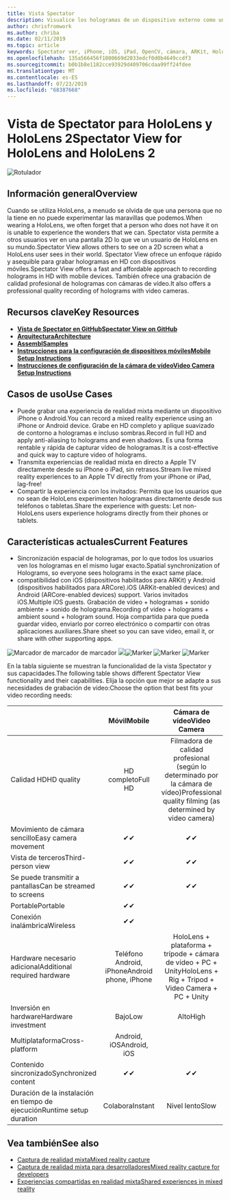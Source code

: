```yaml
---
title: Vista Spectator
description: Visualice los hologramas de un dispositivo externo como un medio para demostrar una experiencia de realidad mixta en una pantalla externa o en una grabación de vídeo de una experiencia de realidad mixta.
author: chrisfromwork
ms.author: chriba
ms.date: 02/11/2019
ms.topic: article
keywords: Spectator ver, iPhone, iOS, iPad, OpenCV, cámara, ARKit, HoloLens, Mixed Reality, MixedRealityToolkit, Demo, registro
ms.openlocfilehash: 135a566456f1000669d2033edcf0d0b4649ccdf3
ms.sourcegitcommit: b0b1b8e1182cce93929d409706cdaa99ff24fdee
ms.translationtype: MT
ms.contentlocale: es-ES
ms.lasthandoff: 07/23/2019
ms.locfileid: "68387668"
---
```

# <a name="spectator-view-for-hololens-and-hololens-2"></a><span data-ttu-id="abe14-104">Vista de Spectator para HoloLens y HoloLens 2</span><span class="sxs-lookup"><span data-stu-id="abe14-104">Spectator View for HoloLens and HoloLens 2</span></span>

![Rotulador](images/SpecViewPhoneHero.jpg)

## <a name="overview"></a><span data-ttu-id="abe14-106">Información general</span><span class="sxs-lookup"><span data-stu-id="abe14-106">Overview</span></span>

<span data-ttu-id="abe14-107">Cuando se utiliza HoloLens, a menudo se olvida de que una persona que no la tiene en no puede experimentar las maravillas que podemos.</span><span class="sxs-lookup"><span data-stu-id="abe14-107">When wearing a HoloLens, we often forget that a person who does not have it on is unable to experience the wonders that we can.</span></span> <span data-ttu-id="abe14-108">Spectator vista permite a otros usuarios ver en una pantalla 2D lo que ve un usuario de HoloLens en su mundo.</span><span class="sxs-lookup"><span data-stu-id="abe14-108">Spectator View allows others to see on a 2D screen what a HoloLens user sees in their world.</span></span>
<span data-ttu-id="abe14-109">Spectator View ofrece un enfoque rápido y asequible para grabar hologramas en HD con dispositivos móviles.</span><span class="sxs-lookup"><span data-stu-id="abe14-109">Spectator View offers a fast and affordable approach to recording holograms in HD with mobile devices.</span></span> <span data-ttu-id="abe14-110">También ofrece una grabación de calidad profesional de hologramas con cámaras de vídeo.</span><span class="sxs-lookup"><span data-stu-id="abe14-110">It also offers a professional quality recording of holograms with video cameras.</span></span>

## <a name="key-resources"></a><span data-ttu-id="abe14-111">Recursos clave</span><span class="sxs-lookup"><span data-stu-id="abe14-111">Key Resources</span></span>

* [<span data-ttu-id="abe14-112">**Vista de Spectator en GitHub**</span><span class="sxs-lookup"><span data-stu-id="abe14-112">**Spectator View on GitHub**</span></span>](https://github.com/microsoft/MixedReality-SpectatorView)
* [<span data-ttu-id="abe14-113">**Arquitectura**</span><span class="sxs-lookup"><span data-stu-id="abe14-113">**Architecture**</span></span>](https://github.com/microsoft/MixedReality-SpectatorView/blob/master/doc/SpectatorView.Architecture.md)
* [<span data-ttu-id="abe14-114">**Assembl**</span><span class="sxs-lookup"><span data-stu-id="abe14-114">**Samples**</span></span>](https://github.com/microsoft/MixedReality-SpectatorView/tree/master/samples)
* [<span data-ttu-id="abe14-115">**Instrucciones para la configuración de dispositivos móviles**</span><span class="sxs-lookup"><span data-stu-id="abe14-115">**Mobile Setup Instructions**</span></span>](https://github.com/microsoft/MixedReality-SpectatorView/blob/master/doc/SpectatorView.Setup.md)
* [<span data-ttu-id="abe14-116">**Instrucciones de configuración de la cámara de vídeo**</span><span class="sxs-lookup"><span data-stu-id="abe14-116">**Video Camera Setup Instructions**</span></span>](https://github.com/microsoft/MixedReality-SpectatorView/blob/master/doc/SpectatorView.Setup.VideoCamera.md)

## <a name="use-cases"></a><span data-ttu-id="abe14-117">Casos de uso</span><span class="sxs-lookup"><span data-stu-id="abe14-117">Use Cases</span></span>
* <span data-ttu-id="abe14-118">Puede grabar una experiencia de realidad mixta mediante un dispositivo iPhone o Android.</span><span class="sxs-lookup"><span data-stu-id="abe14-118">You can record a mixed reality experience using an iPhone or Android device.</span></span> <span data-ttu-id="abe14-119">Grabe en HD completo y aplique suavizado de contorno a hologramas e incluso sombras.</span><span class="sxs-lookup"><span data-stu-id="abe14-119">Record in full HD and apply anti-aliasing to holograms and even shadows.</span></span> <span data-ttu-id="abe14-120">Es una forma rentable y rápida de capturar vídeo de hologramas.</span><span class="sxs-lookup"><span data-stu-id="abe14-120">It is a cost-effective and quick way to capture video of holograms.</span></span>
* <span data-ttu-id="abe14-121">Transmita experiencias de realidad mixta en directo a Apple TV directamente desde su iPhone o iPad, sin retrasos.</span><span class="sxs-lookup"><span data-stu-id="abe14-121">Stream live mixed reality experiences to an Apple TV directly from your iPhone or iPad, lag-free!</span></span>
* <span data-ttu-id="abe14-122">Compartir la experiencia con los invitados: Permita que los usuarios que no sean de HoloLens experimenten hologramas directamente desde sus teléfonos o tabletas.</span><span class="sxs-lookup"><span data-stu-id="abe14-122">Share the experience with guests: Let non-HoloLens users experience holograms directly from their phones or tablets.</span></span>

## <a name="current-features"></a><span data-ttu-id="abe14-123">Características actuales</span><span class="sxs-lookup"><span data-stu-id="abe14-123">Current Features</span></span>

* <span data-ttu-id="abe14-124">Sincronización espacial de hologramas, por lo que todos los usuarios ven los hologramas en el mismo lugar exacto.</span><span class="sxs-lookup"><span data-stu-id="abe14-124">Spatial synchronization of Holograms, so everyone sees holograms in the exact same place.</span></span>
* <span data-ttu-id="abe14-125">compatibilidad con iOS (dispositivos habilitados para ARKit) y Android (dispositivos habilitados para ARCore).</span><span class="sxs-lookup"><span data-stu-id="abe14-125">iOS (ARKit-enabled devices) and Android (ARCore-enabled devices) support.</span></span>
<span data-ttu-id="abe14-126">Varios invitados iOS.</span><span class="sxs-lookup"><span data-stu-id="abe14-126">Multiple iOS guests.</span></span>
<span data-ttu-id="abe14-127">Grabación de vídeo + hologramas + sonido ambiente + sonido de holograma.</span><span class="sxs-lookup"><span data-stu-id="abe14-127">Recording of video + holograms + ambient sound + hologram sound.</span></span>
<span data-ttu-id="abe14-128">Hoja compartida para que pueda guardar vídeo, enviarlo por correo electrónico o compartir con otras aplicaciones auxiliares.</span><span class="sxs-lookup"><span data-stu-id="abe14-128">Share sheet so you can save video, email it, or share with other supporting apps.</span></span>

<span data-ttu-id="abe14-129">![Marcador de marcador de marcador![](images/SpecViewPhoneDemo.jpg)
](images/hololensspectatorview-500px.jpg) ![](images/spectatorview-300px.png)</span><span class="sxs-lookup"><span data-stu-id="abe14-129">![Marker](images/SpecViewPhoneDemo.jpg)
![Marker](images/hololensspectatorview-500px.jpg) ![Marker](images/spectatorview-300px.png)</span></span>

<span data-ttu-id="abe14-130">En la tabla siguiente se muestran la funcionalidad de la vista Spectator y sus capacidades.</span><span class="sxs-lookup"><span data-stu-id="abe14-130">The following table shows different Spectator View functionality and their capabilities.</span></span> <span data-ttu-id="abe14-131">Elija la opción que mejor se adapte a sus necesidades de grabación de vídeo:</span><span class="sxs-lookup"><span data-stu-id="abe14-131">Choose the option that best fits your video recording needs:</span></span>

|                                      | <span data-ttu-id="abe14-132">Móvil</span><span class="sxs-lookup"><span data-stu-id="abe14-132">Mobile</span></span>                  |                    <span data-ttu-id="abe14-133">Cámara de vídeo</span><span class="sxs-lookup"><span data-stu-id="abe14-133">Video Camera</span></span>              |
|--------------------------------------|:-----------------------:|:-------------------------------------------:|
| <span data-ttu-id="abe14-134">Calidad HD</span><span class="sxs-lookup"><span data-stu-id="abe14-134">HD quality</span></span>                           |         <span data-ttu-id="abe14-135">HD completo</span><span class="sxs-lookup"><span data-stu-id="abe14-135">Full HD</span></span>         |        <span data-ttu-id="abe14-136">Filmadora de calidad profesional (según lo determinado por la cámara de vídeo)</span><span class="sxs-lookup"><span data-stu-id="abe14-136">Professional quality filming (as determined by video camera)</span></span>      |
| <span data-ttu-id="abe14-137">Movimiento de cámara sencillo</span><span class="sxs-lookup"><span data-stu-id="abe14-137">Easy camera movement</span></span>                 |            <span data-ttu-id="abe14-138">✔</span><span class="sxs-lookup"><span data-stu-id="abe14-138">✔</span></span>            |                      <span data-ttu-id="abe14-139">✔</span><span class="sxs-lookup"><span data-stu-id="abe14-139">✔</span></span>                      |
| <span data-ttu-id="abe14-140">Vista de terceros</span><span class="sxs-lookup"><span data-stu-id="abe14-140">Third-person view</span></span>                    |            <span data-ttu-id="abe14-141">✔</span><span class="sxs-lookup"><span data-stu-id="abe14-141">✔</span></span>            |                      <span data-ttu-id="abe14-142">✔</span><span class="sxs-lookup"><span data-stu-id="abe14-142">✔</span></span>                      |
| <span data-ttu-id="abe14-143">Se puede transmitir a pantallas</span><span class="sxs-lookup"><span data-stu-id="abe14-143">Can be streamed to screens</span></span>           |            <span data-ttu-id="abe14-144">✔</span><span class="sxs-lookup"><span data-stu-id="abe14-144">✔</span></span>            |                      <span data-ttu-id="abe14-145">✔</span><span class="sxs-lookup"><span data-stu-id="abe14-145">✔</span></span>                      |
| <span data-ttu-id="abe14-146">Portable</span><span class="sxs-lookup"><span data-stu-id="abe14-146">Portable</span></span>                             |            <span data-ttu-id="abe14-147">✔</span><span class="sxs-lookup"><span data-stu-id="abe14-147">✔</span></span>            |                                             |
| <span data-ttu-id="abe14-148">Conexión inalámbrica</span><span class="sxs-lookup"><span data-stu-id="abe14-148">Wireless</span></span>                             |            <span data-ttu-id="abe14-149">✔</span><span class="sxs-lookup"><span data-stu-id="abe14-149">✔</span></span>            |                                             |
| <span data-ttu-id="abe14-150">Hardware necesario adicional</span><span class="sxs-lookup"><span data-stu-id="abe14-150">Additional required hardware</span></span>         |     <span data-ttu-id="abe14-151">Teléfono Android, iPhone</span><span class="sxs-lookup"><span data-stu-id="abe14-151">Android phone, iPhone</span></span>    | <span data-ttu-id="abe14-152">HoloLens + plataforma + trípode + cámara de vídeo + PC + Unity</span><span class="sxs-lookup"><span data-stu-id="abe14-152">HoloLens + Rig + Tripod + Video Camera + PC + Unity</span></span> |
| <span data-ttu-id="abe14-153">Inversión en hardware</span><span class="sxs-lookup"><span data-stu-id="abe14-153">Hardware investment</span></span>                  |           <span data-ttu-id="abe14-154">Bajo</span><span class="sxs-lookup"><span data-stu-id="abe14-154">Low</span></span>            |                     <span data-ttu-id="abe14-155">Alto</span><span class="sxs-lookup"><span data-stu-id="abe14-155">High</span></span>                    |
| <span data-ttu-id="abe14-156">Multiplataforma</span><span class="sxs-lookup"><span data-stu-id="abe14-156">Cross-platform</span></span>                       |           <span data-ttu-id="abe14-157">Android, iOS</span><span class="sxs-lookup"><span data-stu-id="abe14-157">Android, iOS</span></span>   |                                             |
| <span data-ttu-id="abe14-158">Contenido sincronizado</span><span class="sxs-lookup"><span data-stu-id="abe14-158">Synchronized content</span></span>                 |            <span data-ttu-id="abe14-159">✔</span><span class="sxs-lookup"><span data-stu-id="abe14-159">✔</span></span>            |                      <span data-ttu-id="abe14-160">✔</span><span class="sxs-lookup"><span data-stu-id="abe14-160">✔</span></span>                      |
| <span data-ttu-id="abe14-161">Duración de la instalación en tiempo de ejecución</span><span class="sxs-lookup"><span data-stu-id="abe14-161">Runtime setup duration</span></span>               |         <span data-ttu-id="abe14-162">Colabora</span><span class="sxs-lookup"><span data-stu-id="abe14-162">Instant</span></span>          |                     <span data-ttu-id="abe14-163">Nivel lento</span><span class="sxs-lookup"><span data-stu-id="abe14-163">Slow</span></span>                    |
## <a name="see-also"></a><span data-ttu-id="abe14-164">Vea también</span><span class="sxs-lookup"><span data-stu-id="abe14-164">See also</span></span>

* [<span data-ttu-id="abe14-165">Captura de realidad mixta</span><span class="sxs-lookup"><span data-stu-id="abe14-165">Mixed reality capture</span></span>](mixed-reality-capture.md) 
* [<span data-ttu-id="abe14-166">Captura de realidad mixta para desarrolladores</span><span class="sxs-lookup"><span data-stu-id="abe14-166">Mixed reality capture for developers</span></span>](mixed-reality-capture-for-developers.md)
* [<span data-ttu-id="abe14-167">Experiencias compartidas en realidad mixta</span><span class="sxs-lookup"><span data-stu-id="abe14-167">Shared experiences in mixed reality</span></span>](shared-experiences-in-mixed-reality.md)
